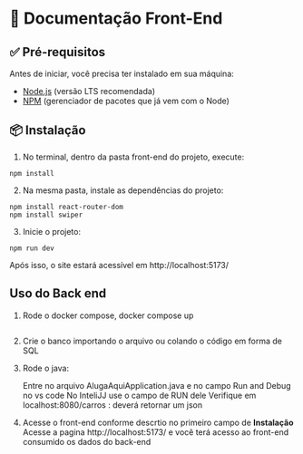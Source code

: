 # 🚗 Documentação Front-End

## ✅ Pré-requisitos

Antes de iniciar, você precisa ter instalado em sua máquina:

- [Node.js](https://nodejs.org/) (versão LTS recomendada)
- [NPM](https://www.npmjs.com/) (gerenciador de pacotes que já vem com o Node)

## 📦 Instalação

1. No terminal, dentro da pasta front-end do projeto, execute:

```
npm install
```

2. Na mesma pasta, instale as dependências do projeto:
```
npm install react-router-dom
npm install swiper
```

3. Inicie o projeto:
```
npm run dev
```

Após isso, o site estará acessível em http://localhost:5173/

## Uso do Back end

1. Rode o docker compose,
   docker compose up
   ```
3. Crie o banco
  importando o arquivo ou colando o código em forma de SQL 
4. Rode o java:
   
    Entre no arquivo AlugaAquiApplication.java e no campo Run and Debug no vs code
    No InteliJJ use o campo de RUN dele
    Verifique em localhost:8080/carros : deverá retornar um json
5. Acesse o front-end
    conforme descrtio no primeiro campo de **Instalação** Acesse a pagina http://localhost:5173/
    e você terá acesso ao front-end consumido os dados do back-end

